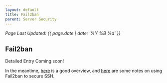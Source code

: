 ```yaml
---
layout: default
title: Fail2ban
parent: Server Security
---
```

_Page Last Updated: {{ page.date | date: '%Y %B %d' }}_
<br>

## Fail2ban

Detailed Entry Coming soon!

In the meantime, [here](https://www.digitalocean.com/community/tutorials/how-fail2ban-works-to-protect-services-on-a-linux-server) is a good overview, and [here](https://www.digitalocean.com/community/tutorials/how-to-protect-ssh-with-fail2ban-on-ubuntu-22-04) are some notes on using Fail2ban to secure SSH.